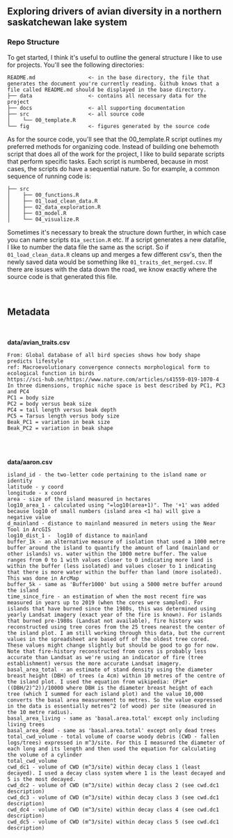 ## Exploring drivers of avian diversity in a northern saskatchewan lake system

### Repo Structure
To get started, I think it's useful to outline the general structure I like to use for projects. You'll see the following directories:

```
README.md                 <- in the base directory, the file that generates the document you're currently reading. Github knows that a file called README.md should be displayed in the base directory.
├── data                  <- contains all necessary data for the project
├── docs                  <- all supporting documentation 
├── src                   <- all source code
│    └── 00_template.R
└── fig                   <- figures generated by the source code
```


As for the source code, you'll see that the 00_template.R script outlines my preferred methods for organizing code. Instead of building one behemoth script that does all of the work for the project, I like to build separate scripts that perform specific tasks. Each script is numbered, because in most cases, the scripts do have a sequential nature. So for example, a common sequence of running code is:

```
├── src               
│    ├── 00_functions.R
│    ├── 01_load_clean_data.R
│    ├── 02_data_exploration.R
│    ├── 03_model.R
│    └── 04_visualize.R
```

Sometimes it's necessary to break the structure down further, in which case you can name scripts ```01a_section.R``` etc. If a script generates a new datafile, I like to number the data file the same as the script. So if ```01_load_clean_data.R``` cleans up and merges a few different csv's, then the newly saved data would be something like ```01_traits_det_merged.csv```. If there are issues with the data down the road, we know exactly where the source code is that generated this file.


<br />


## Metadata
<br />

**data/avian_traits.csv**
```
From: Global database of all bird species shows how body shape predicts lifestyle
ref: Macroevolutionary convergence connects morphological form to ecological function in birds
https://sci-hub.se/https://www.nature.com/articles/s41559-019-1070-4
In three dimensions, trophic niche space is best described by PC1, PC3 and PC4
PC1 = body size
PC2 = body versus beak size
PC4 = tail length versus beak depth
PC5 = Tarsus length versus body size
Beak_PC1 = variation in beak size
Beak_PC2 = variation in beak shape
```

<br />
<br />

**data/aaron.csv**

```
island_id - the two-letter code pertaining to the island name or identity
latitude - y coord
longitude - x coord
area - size of the island measured in hectares
log10_area_1 - calculated using "=log10(area+1)". The '+1' was added because log10 of small numbers (island area <1 ha) will give a negative value
d_mainland - distance to mainland measured in meters using the Near Tool in ArcGIS
log10_dist_1 -  log10 of distance to mainland
buffer_1k - an alternative measure of isolation that used a 1000 metre buffer around the island to quantify the amount of land (mainland or other islands) vs. water within the 1000 metre buffer. The value ranges from 0 to 1 with values closer to 0 indicating more land is within the buffer (less isolated) and values closer to 1 indicating that there is more water within the buffer than land (more isolated). This was done in ArcMap
buffer_5k - same as 'Buffer1000' but using a 5000 metre buffer around the island
time_since_fire - an estimation of when the most recent fire was measured in years up to 2019 (when the cores were sampled). For islands that have burned since the 1980s, this was determined using yearly Landsat imagery (exact year of the fire is known). For islands that burned pre-1980s (Landsat not available), fire history was reconstructed using tree cores from the 25 trees nearest the center of the island plot. I am still working through this data, but the current values in the spreadsheet are based off of the oldest tree cored. These values might change slightly but should be good to go for now. Note that fire-history reconstructed from cores is probably less accurate than Landsat as we're using an indicator of fire (tree establishment) versus the more accurate Landsat imagery.
basal_area_total - an estimate of stand density using the diameter breast height (DBH) of trees (≥ 4cm) within 10 metres of the centre of the island plot. I used the equation from wikipedia: (Pie*((DBH/2)^2))/10000 where DBH is the diameter breast height of each tree (which I summed for each island plot) and the value 10,000 converts the basal area measurement to metres. So the value expressed in the data is essentially metres^2 (of wood) per site (measured in the 10 metre radius).
basal_area_living - same as 'basal.area.total' except only including living trees
basal_area_dead - same as 'basal.area.total' except only dead trees
total_cwd_volume - total volume of coarse woody debris (CWD - fallen logs/trees) expressed in m^3/site. For this I measured the diameter of each long and its length and then used the equation for calculating the volume of a cylinder
total_cwd_volume
cwd_dc1 - volume of CWD (m^3/site) within decay class 1 (least decayed). I used a decay class system where 1 is the least decayed and 5 is the most decayed.
cwd_dc2 - volume of CWD (m^3/site) within decay class 2 (see cwd.dc1 description)
cwd_dc3 - volume of CWD (m^3/site) within decay class 3 (see cwd.dc1 description)
cwd_dc4 - volume of CWD (m^3/site) within decay class 4 (see cwd.dc1 description)
cwd_dc5 - volume of CWD (m^3/site) within decay class 5 (see cwd.dc1 description)
```


